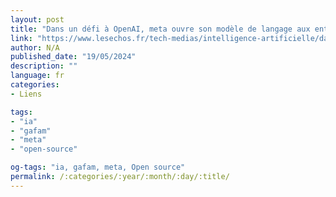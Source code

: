 ```yaml
---
layout: post
title: "Dans un défi à OpenAI, meta ouvre son modèle de langage aux entreprises"
link: "https://www.lesechos.fr/tech-medias/intelligence-artificielle/dans-un-defi-a-openai-meta-ouvre-son-modele-de-langage-aux-entreprises-1963430"
author: N/A
published_date: "19/05/2024"
description: ""
language: fr
categories:
- Liens

tags:
- "ia"
- "gafam"
- "meta"
- "open-source"

og-tags: "ia, gafam, meta, Open source"
permalink: /:categories/:year/:month/:day/:title/
---
```

